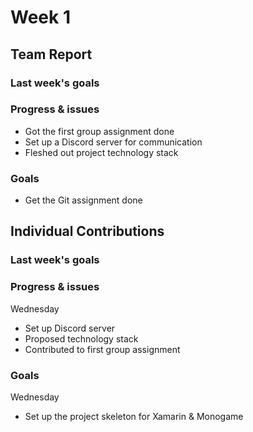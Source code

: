 # Week 1 #
## Team Report ##
### Last week's goals ###
### Progress & issues ###
- Got the first group assignment done
- Set up a Discord server for communication
- Fleshed out project technology stack
### Goals ###
- Get the Git assignment done
## Individual Contributions
### Last week's goals ###
### Progress & issues ###
Wednesday
- Set up Discord server
- Proposed technology stack
- Contributed to first group assignment
### Goals ###
Wednesday
- Set up the project skeleton for Xamarin & Monogame
